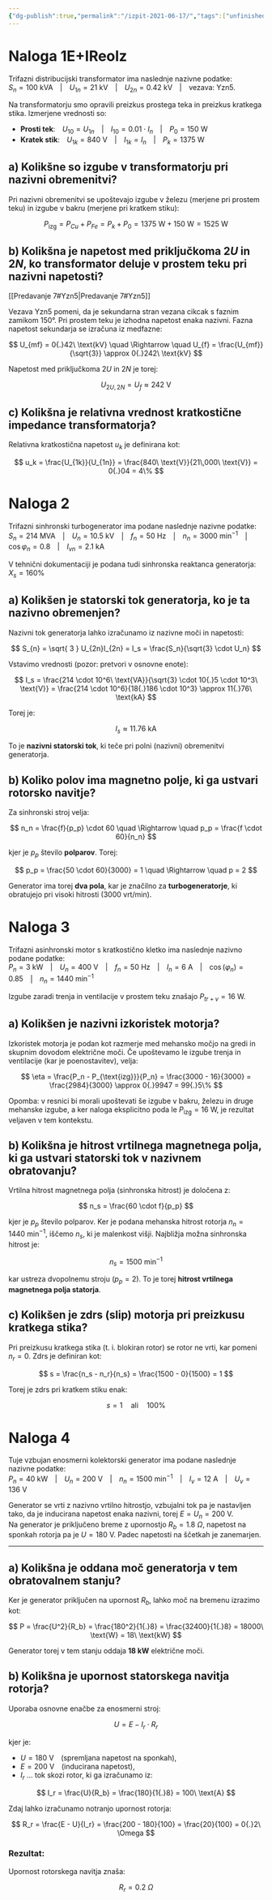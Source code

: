 ```yaml
---
{"dg-publish":true,"permalink":"/izpit-2021-06-17/","tags":["unfinished"]}
---
```


# Naloga 1E+IReolz 

Trifazni distribucijski transformator ima naslednje nazivne podatke:  
$S_{n} = 100\ \text{kVA}$ | $U_{1n} = 21\ \text{kV}$ | $U_{2n} = 0.42\ \text{kV}$ | vezava: Yzn5.  

Na transformatorju smo opravili preizkus prostega teka in preizkus kratkega stika. Izmerjene vrednosti so:  
- **Prosti tek**: $U_{10} = U_{1n}$ | $I_{10} = 0{.}01 \cdot I_{n}$ | $P_{0} = 150\ \text{W}$  
- **Kratek stik**: $U_{1k} = 840\ \text{V}$ | $I_{1k} = I_{n}$ | $P_{k} = 1375\ \text{W}$

## a) Kolikšne so izgube v transformatorju pri nazivni obremenitvi?

Pri nazivni obremenitvi se upoštevajo izgube v železu (merjene pri prostem teku) in izgube v bakru (merjene pri kratkem stiku):

$$
P_{\text{izg}} = P_{Cu} + P_{Fe} = P_{k} + P_{0} = 1375\ \text{W} + 150\ \text{W} = 1525\ \text{W}
$$

## b) Kolikšna je napetost med priključkoma $2U$ in $2N$, ko transformator deluje v prostem teku pri nazivni napetosti?
[[Predavanje 7#Yzn5\|Predavanje 7#Yzn5]]

Vezava Yzn5 pomeni, da je sekundarna stran vezana cikcak s faznim zamikom 150°. Pri prostem teku je izhodna napetost enaka nazivni. Fazna napetost sekundarja se izračuna iz medfazne:

$$
U_{mf} = 0{.}42\ \text{kV} \quad \Rightarrow \quad U_{f} = \frac{U_{mf}}{\sqrt{3}} \approx 0{.}242\ \text{kV}
$$

Napetost med priključkoma $2U$ in $2N$ je torej:

$$
U_{2U,2N} = U_f \approx 242\ \text{V}
$$

## c) Kolikšna je relativna vrednost kratkostične impedance transformatorja?

Relativna kratkostična napetost $u_k$ je definirana kot:

$$
u_k = \frac{U_{1k}}{U_{1n}} = \frac{840\ \text{V}}{21\,000\ \text{V}} = 0{.}04 = 4\%
$$

# Naloga 2

Trifazni sinhronski turbogenerator ima podane naslednje nazivne podatke:  
$S_n = 214\ \text{MVA}$ | $U_n = 10{.}5\ \text{kV}$ | $f_n = 50\ \text{Hz}$ | $n_n = 3000\ \text{min}^{-1}$ | $\cos \varphi_n = 0{.}8$ | $I_{vn} = 2{.}1\ \text{kA}$  

V tehnični dokumentaciji je podana tudi sinhronska reaktanca generatorja:  
$X_s = 160\%$

## a) Kolikšen je statorski tok generatorja, ko je ta nazivno obremenjen?

Nazivni tok generatorja lahko izračunamo iz nazivne moči in napetosti:

$$
S_{n} = \sqrt{ 3 } U_{2n}I_{2n} = I_s = \frac{S_n}{\sqrt{3} \cdot U_n}
$$

Vstavimo vrednosti (pozor: pretvori v osnovne enote):

$$
I_s = \frac{214 \cdot 10^6\ \text{VA}}{\sqrt{3} \cdot 10{.}5 \cdot 10^3\ \text{V}} = \frac{214 \cdot 10^6}{18{.}186 \cdot 10^3} \approx 11{.}76\ \text{kA}
$$

Torej je:

$$
I_s \approx 11{.}76\ \text{kA}
$$

To je **nazivni statorski tok**, ki teče pri polni (nazivni) obremenitvi generatorja.

## b) Koliko polov ima magnetno polje, ki ga ustvari rotorsko navitje?

Za sinhronski stroj velja:

$$
n_n = \frac{f}{p_p} \cdot 60 \quad \Rightarrow \quad p_p = \frac{f \cdot 60}{n_n}
$$

kjer je $p_p$ število **polparov**. Torej:

$$
p_p = \frac{50 \cdot 60}{3000} = 1 \quad \Rightarrow \quad p = 2
$$

Generator ima torej **dva pola**, kar je značilno za **turbogeneratorje**, ki obratujejo pri visoki hitrosti (3000 vrt/min).

# Naloga 3

Trifazni asinhronski motor s kratkostično kletko ima naslednje nazivno podane podatke:  
$P_n = 3\ \text{kW}$ | $U_n = 400\ \text{V}$ | $f_n = 50\ \text{Hz}$ | $I_n = 6\ \text{A}$ | $\cos(\varphi_n) = 0{.}85$ | $n_n = 1440\ \text{min}^{-1}$

Izgube zaradi trenja in ventilacije v prostem teku znašajo $P_{tr+v} = 16\ \text{W}$.

## a) Kolikšen je nazivni izkoristek motorja?
Izkoristek motorja je podan kot razmerje med mehansko močjo na gredi in skupnim dovodom električne moči. Če upoštevamo le izgube trenja in ventilacije (kar je poenostavitev), velja:

$$
\eta = \frac{P_n - P_{\text{izg}}}{P_n} = \frac{3000 - 16}{3000} = \frac{2984}{3000} \approx 0{.}9947 = 99{.}5\%
$$

Opomba: v resnici bi morali upoštevati še izgube v bakru, železu in druge mehanske izgube, a ker naloga eksplicitno poda le $P_{\text{izg}} = 16\ \text{W}$, je rezultat veljaven v tem kontekstu.

## b) Kolikšna je hitrost vrtilnega magnetnega polja, ki ga ustvari statorski tok v nazivnem obratovanju?
Vrtilna hitrost magnetnega polja (sinhronska hitrost) je določena z:

$$
n_s = \frac{60 \cdot f}{p_p}
$$

kjer je $p_p$ število polparov. Ker je podana mehanska hitrost rotorja $n_n = 1440\ \text{min}^{-1}$, iščemo $n_s$, ki je malenkost višji. Najbližja možna sinhronska hitrost je:

$$
n_s = 1500\ \text{min}^{-1}
$$

kar ustreza dvopolnemu stroju ($p_p = 2$). To je torej **hitrost vrtilnega magnetnega polja statorja**.

## c) Kolikšen je zdrs (slip) motorja pri preizkusu kratkega stika?
Pri preizkusu kratkega stika (t. i. blokiran rotor) se rotor ne vrti, kar pomeni $n_r = 0$. Zdrs je definiran kot:

$$
s = \frac{n_s - n_r}{n_s} = \frac{1500 - 0}{1500} = 1
$$

Torej je zdrs pri kratkem stiku enak:

$$
s = 1 \quad \text{ali} \quad 100\%
$$
# Naloga 4

Tuje vzbujan enosmerni kolektorski generator ima podane naslednje nazivne podatke:  
$P_n = 40\ \text{kW}$ | $U_n = 200\ \text{V}$ | $n_n = 1500\ \text{min}^{-1}$ | $I_v = 12\ \text{A}$ | $U_v = 136\ \text{V}$

Generator se vrti z nazivno vrtilno hitrostjo, vzbujalni tok pa je nastavljen tako, da je inducirana napetost enaka nazivni, torej $E = U_n = 200\ \text{V}$.  
Na generator je priključeno breme z upornostjo $R_b = 1{.}8\ \Omega$, napetost na sponkah rotorja pa je $U = 180\ \text{V}$. Padec napetosti na ščetkah je zanemarjen.

---

## a) Kolikšna je oddana moč generatorja v tem obratovalnem stanju?

Ker je generator priključen na upornost $R_b$, lahko moč na bremenu izrazimo kot:

$$
P = \frac{U^2}{R_b} = \frac{180^2}{1{.}8} = \frac{32400}{1{.}8} = 18000\ \text{W} = 18\ \text{kW}
$$

Generator torej v tem stanju oddaja **18 kW** električne moči.

## b) Kolikšna je upornost statorskega navitja rotorja?
Uporaba osnovne enačbe za enosmerni stroj:

$$
U = E - I_r \cdot R_r
$$

kjer je:
- $U = 180\ \text{V}$ (spremljana napetost na sponkah),
- $E = 200\ \text{V}$ (inducirana napetost),
- $I_r$ ... tok skozi rotor, ki ga izračunamo iz:

$$
I_r = \frac{U}{R_b} = \frac{180}{1{.}8} = 100\ \text{A}
$$

Zdaj lahko izračunamo notranjo upornost rotorja:

$$
R_r = \frac{E - U}{I_r} = \frac{200 - 180}{100} = \frac{20}{100} = 0{.}2\ \Omega
$$

### Rezultat:
Upornost rotorskega navitja znaša:

$$
R_r = 0{.}2\ \Omega
$$
